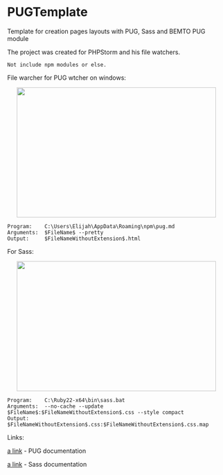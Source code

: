 # PUGTemplate
Template for creation pages layouts with PUG, Sass and BEMTO PUG module

The project was created for PHPStorm and his file watchers.
```
Not include npm modules or else.
```
File warcher for PUG wtcher on windows:

<p align="center">
  <img width="460" height="300" src="http://dl3.joxi.net/drive/2018/02/03/0006/3345/417041/41/81152f3f34.jpg">
</p>

```
Program:    C:\Users\Elijah\AppData\Roaming\npm\pug.md
Arguments:  $FileName$ --pretty
Output:     $FileNameWithoutExtension$.html
```

For Sass:

<p align="center">
  <img width="460" height="300" src="http://dl4.joxi.net/drive/2018/02/03/0006/3345/417041/41/b7779c00d3.jpg">
</p>

```
Program:    C:\Ruby22-x64\bin\sass.bat
Arguments:  --no-cache --update $FileName$:$FileNameWithoutExtension$.css --style compact
Output:     $FileNameWithoutExtension$.css:$FileNameWithoutExtension$.css.map
```
Links:

[a link](https://pugjs.org/api/getting-started.html) - PUG documentation

[a link](https://sass-lang.com/documentation/file.SASS_REFERENCE.html) - Sass documentation
